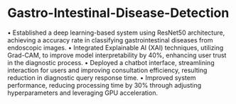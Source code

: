 # Gastro-Intestinal-Disease-Detection
•	Established a deep learning-based system using ResNet50 architecture, achieving a accuracy rate in classifying gastrointestinal diseases from endoscopic images.
•	Integrated Explainable AI (XAI) techniques, utilizing Grad-CAM, to improve model interpretability by 40%, enhancing user trust in the diagnostic process.
•	Deployed a chatbot interface, streamlining interaction for users and improving consultation efficiency, resulting reduction in diagnostic query response time.
•	Improved system performance, reducing processing time by 30% through adjusting hyperparameters and leveraging GPU acceleration.
